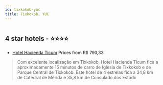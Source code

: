 ```yaml
---
id: tixkokob-yuc
title: Tixkokob, YUC
---
```


<center><img src="https://i.travelapi.com/hotels/9000000/8730000/8723200/8723102/06782b2d_z.jpg" alt="" /></center>


##  4 star hotels - ⭐️⭐️⭐️⭐️

-    [Hotel Hacienda Ticum](https://www.hurb.com/br/aud/https://www.hurb.com/br/hotels/tixkokob/hotel-hacienda-ticum-HT-ZJ9Z?cmp=18055) Prices from R$ 790,33
   > Com excelente localização em Tixkokob, Hotel Hacienda Ticum fica a aproximadamente 15 minutos de carro de Iglesia de Tixkokob e de Parque Central de Tixkokob.  Este hotel de 4 estrelas fica a 34,8 km de Catedral de Mérida e 35,8 km de Consulado dos Estado
